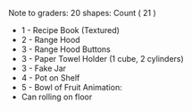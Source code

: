 Note to graders:
20 shapes:
Count ( 21 )
+ 1 - Recipe Book (Textured)
+ 2 - Range Hood
+ 3 - Range Hood Buttons
+ 3 - Paper Towel Holder (1 cube, 2 cylinders)
+ 3 - Fake Jar
+ 4 - Pot on Shelf
+ 5 - Bowl of Fruit
Animation: 
+ Can rolling on floor
